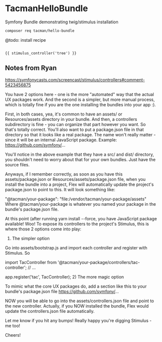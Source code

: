 # TacmanHelloBundle

Symfony Bundle demonstrating twig/stimulus installation

```bash
composer req tacman/hello-bundle
```

@todo: install recipe

```twig

{{ stimulus_controller('tree') }}

```

## Notes from Ryan

https://symfonycasts.com/screencast/stimulus/controllers#comment-5423456875

You have 2 options here - one is the more "automated" way that the actual UX packages work. And the second is a simpler, but more manual process, which is totally fine if you are the one installing the bundles into your app :).

First, in both cases, yea, it's common to have an assets/ or Resources/assets directory in your bundle. And then, a controllers subdirectory is fine - you can organize that part however you want. So that's totally correct. You'll also want to put a package.json file in that directory so that it looks like a real package. The name won't really matter - since it will be an internal JavaScript package. Example: https://github.com/symfony/...

You'll notice in the above example that they have a src/ and dist/ directory, you shouldn't need to worry about that for your own bundles. Just have the source files.

Anyways, if I remember correctly, as soon as you have this assets/package.json or Resources/assets/package.json file, when you install the bundle into a project, Flex will automatically update the project's package.json to point to this. It will look something like:

"@tacman/your-package": "file:/vendor/tacman/your-package/assets"
Where @tacman/your-package is whatever you named your package in the bundle's package.json file.

At this point (after running yarn install --force, you have JavaScript package available! Woo! To expose its controllers to the project's Stimulus, this is where those 2 options come into play:

1) The simpler option

Go into assets/bootstrap.js and import each controller and register with Stimulus. So

import TacController from '@tacman/your-package/controllers/tac-controller';
// ...

app.register('tac', TacController);
2) The more magic option

To mimic what the core UX packages do, add a section like this to your bundle's package.json file https://github.com/symfony/...

NOW you will be able to go into the assets/controllers.json file and point to the new controller. Actually, if you NOW installed the bundle, Flex would update the controllers.json file automatically.

Let me know if you hit any bumps! Really happy you're digging Stimulus - me too!

Cheers!

